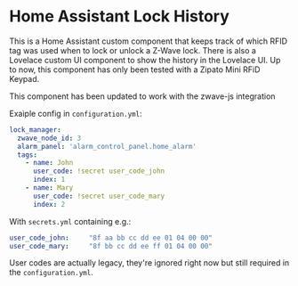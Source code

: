 # Home Assistant Lock History

This is a  Home Assistant custom component that keeps track of which RFID tag was used when to lock or unlock a Z-Wave lock. 
There is also a Lovelace custom UI component to show the history in the Lovelace UI.
Up to now, this component has only been tested with a Zipato Mini RFiD Keypad.

This component has been updated to work with the zwave-js integration

Exaìple config in `configuration.yml`:

```yml
lock_manager:
  zwave_node_id: 3
  alarm_panel: 'alarm_control_panel.home_alarm'
  tags:
    - name: John
      user_code: !secret user_code_john
      index: 1
    - name: Mary
      user_code: !secret user_code_mary
      index: 2
```

With `secrets.yml` containing e.g.:

```yml
user_code_john:     "8f aa bb cc dd ee 01 04 00 00"
user_code_mary:     "8f bb cc dd ee ff 01 04 00 00"
```

User codes are actually legacy, they're ignored right now but still required in
the `configuration.yml`.
